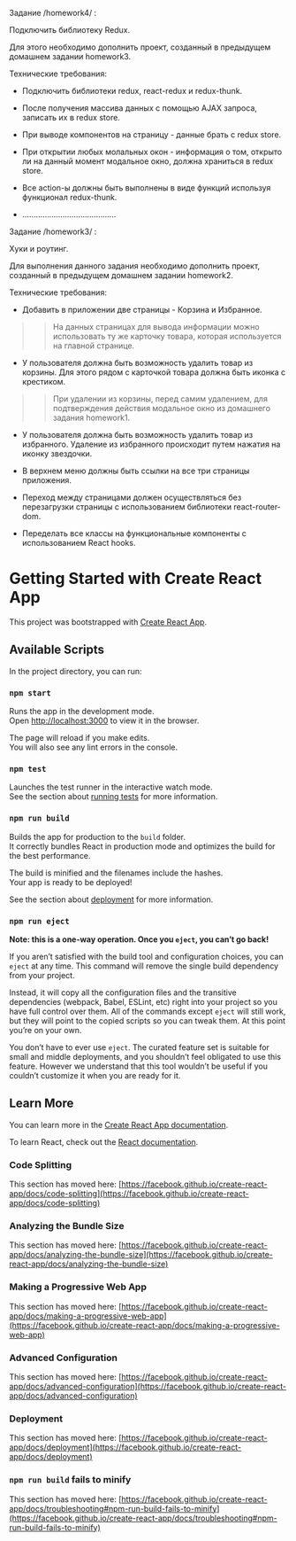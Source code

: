 Задание /homework4/ :

Подключить библиотеку Redux.

Для этого необходимо дополнить проект, созданный 
в предыдущем домашнем задании homework3.

Технические требования:

- Подключить библиотеки redux, react-redux и redux-thunk.

- После получения массива данных с помощью AJAX запроса, записать их в redux store.

- При выводе компонентов на страницу - данные брать с redux store.

- При открытии любых молальных окон - информация о том, открыто ли на данный момент модальное окно, должна храниться в redux store.

- Все action-ы должны быть выполнены в виде функций используя функционал redux-thunk.

- ..........................................


Задание /homework3/ :

Хуки и роутинг.

Для выполнения данного задания необходимо дополнить проект, созданный в предыдущем домашнем задании homework2.

Технические требования:

- Добавить в приложении две страницы - Корзина и Избранное.

>>На данных страницах для вывода информации можно использовать ту же карточку товара, 
которая используется на главной странице.

- У пользователя должна быть возможность удалить товар из корзины. 
Для этого рядом с карточкой товара должна быть иконка с крестиком. 

>>При удалении из корзины, перед самим удалением, для подтверждения действия 
модальное окно из домашнего задания homework1.

- У пользователя должна быть возможность удалить товар из избранного. 
Удаление из избранного происходит путем нажатия на иконку звездочки.

- В верхнем меню должны быть ссылки на все три страницы приложения.

- Переход между страницами должен осуществляться без перезагрузки страницы 
с использованием библиотеки react-router-dom.

- Переделать все классы на функциональные компоненты с использованием React hooks.





# Getting Started with Create React App

This project was bootstrapped with [Create React App](https://github.com/facebook/create-react-app).

## Available Scripts

In the project directory, you can run:

### `npm start`

Runs the app in the development mode.\
Open [http://localhost:3000](http://localhost:3000) to view it in the browser.

The page will reload if you make edits.\
You will also see any lint errors in the console.

### `npm test`

Launches the test runner in the interactive watch mode.\
See the section about [running tests](https://facebook.github.io/create-react-app/docs/running-tests) for more information.

### `npm run build`

Builds the app for production to the `build` folder.\
It correctly bundles React in production mode and optimizes the build for the best performance.

The build is minified and the filenames include the hashes.\
Your app is ready to be deployed!

See the section about [deployment](https://facebook.github.io/create-react-app/docs/deployment) for more information.

### `npm run eject`

**Note: this is a one-way operation. Once you `eject`, you can’t go back!**

If you aren’t satisfied with the build tool and configuration choices, you can `eject` at any time. This command will remove the single build dependency from your project.

Instead, it will copy all the configuration files and the transitive dependencies (webpack, Babel, ESLint, etc) right into your project so you have full control over them. All of the commands except `eject` will still work, but they will point to the copied scripts so you can tweak them. At this point you’re on your own.

You don’t have to ever use `eject`. The curated feature set is suitable for small and middle deployments, and you shouldn’t feel obligated to use this feature. However we understand that this tool wouldn’t be useful if you couldn’t customize it when you are ready for it.

## Learn More

You can learn more in the [Create React App documentation](https://facebook.github.io/create-react-app/docs/getting-started).

To learn React, check out the [React documentation](https://reactjs.org/).

### Code Splitting

This section has moved here: [https://facebook.github.io/create-react-app/docs/code-splitting](https://facebook.github.io/create-react-app/docs/code-splitting)

### Analyzing the Bundle Size

This section has moved here: [https://facebook.github.io/create-react-app/docs/analyzing-the-bundle-size](https://facebook.github.io/create-react-app/docs/analyzing-the-bundle-size)

### Making a Progressive Web App

This section has moved here: [https://facebook.github.io/create-react-app/docs/making-a-progressive-web-app](https://facebook.github.io/create-react-app/docs/making-a-progressive-web-app)

### Advanced Configuration

This section has moved here: [https://facebook.github.io/create-react-app/docs/advanced-configuration](https://facebook.github.io/create-react-app/docs/advanced-configuration)

### Deployment

This section has moved here: [https://facebook.github.io/create-react-app/docs/deployment](https://facebook.github.io/create-react-app/docs/deployment)

### `npm run build` fails to minify

This section has moved here: [https://facebook.github.io/create-react-app/docs/troubleshooting#npm-run-build-fails-to-minify](https://facebook.github.io/create-react-app/docs/troubleshooting#npm-run-build-fails-to-minify)
